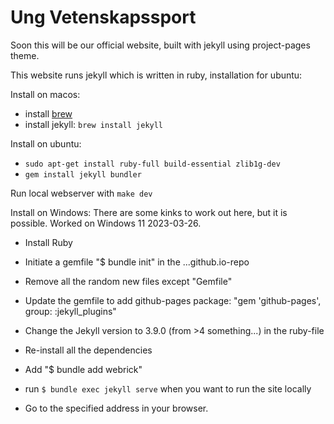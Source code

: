 # Ung Vetenskapssport

Soon this will be our official website, built with jekyll using project-pages theme. 

This website runs jekyll which is written in ruby, installation for ubuntu:

Install on macos:
- install [brew](https://brew.sh/)
- install jekyll: `brew install jekyll`

Install on ubuntu:
- `sudo apt-get install ruby-full build-essential zlib1g-dev`
- `gem install jekyll bundler`

Run local webserver with `make dev`

Install on Windows:
There are some kinks to work out here, but it is possible. Worked on Windows 11 2023-03-26.
- Install Ruby
- Initiate a gemfile "$ bundle init" in the ...github.io-repo
- Remove all the random new files except "Gemfile"
- Update the gemfile to add github-pages package: "gem 'github-pages', group: :jekyll_plugins"
- Change the Jekyll version to 3.9.0 (from >4 something...) in the ruby-file
- Re-install all the dependencies
- Add "$ bundle add webrick"

- run `$ bundle exec jekyll serve` when you want to run the site locally
- Go to the specified address in your browser.
